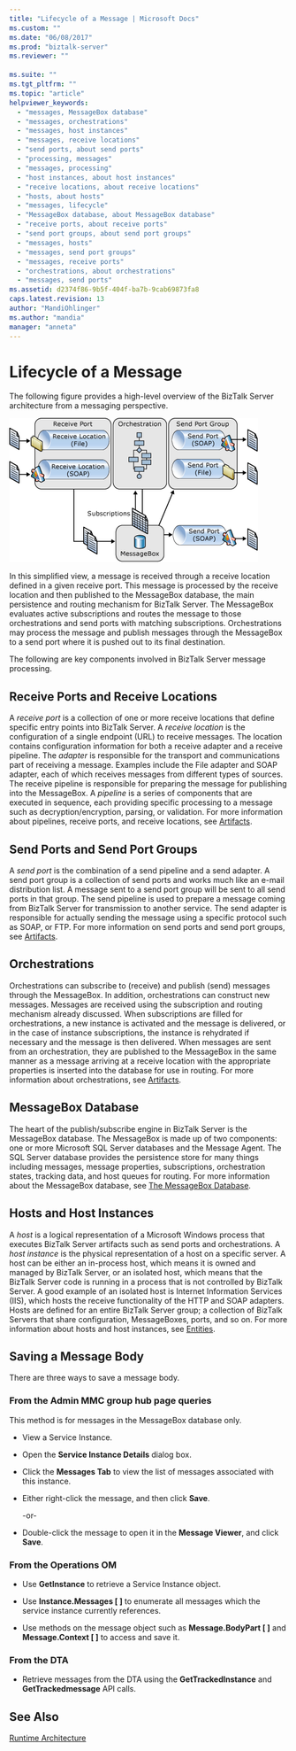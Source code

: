 ```yaml
---
title: "Lifecycle of a Message | Microsoft Docs"
ms.custom: ""
ms.date: "06/08/2017"
ms.prod: "biztalk-server"
ms.reviewer: ""

ms.suite: ""
ms.tgt_pltfrm: ""
ms.topic: "article"
helpviewer_keywords: 
  - "messages, MessageBox database"
  - "messages, orchestrations"
  - "messages, host instances"
  - "messages, receive locations"
  - "send ports, about send ports"
  - "processing, messages"
  - "messages, processing"
  - "host instances, about host instances"
  - "receive locations, about receive locations"
  - "hosts, about hosts"
  - "messages, lifecycle"
  - "MessageBox database, about MessageBox database"
  - "receive ports, about receive ports"
  - "send port groups, about send port groups"
  - "messages, hosts"
  - "messages, send port groups"
  - "messages, receive ports"
  - "orchestrations, about orchestrations"
  - "messages, send ports"
ms.assetid: d2374f86-9b5f-404f-ba7b-9cab69873fa8
caps.latest.revision: 13
author: "MandiOhlinger"
ms.author: "mandia"
manager: "anneta"
---
```

# Lifecycle of a Message
The following figure provides a high-level overview of the BizTalk Server architecture from a messaging perspective.  
  
 ![BizTalk Server messaging architecture](../core/media/arch-messaging-01.gif "arch_messaging_01")  
  
 In this simplified view, a message is received through a receive location defined in a given receive port. This message is processed by the receive location and then published to the MessageBox database, the main persistence and routing mechanism for BizTalk Server. The MessageBox evaluates active subscriptions and routes the message to those orchestrations and send ports with matching subscriptions. Orchestrations may process the message and publish messages through the MessageBox to a send port where it is pushed out to its final destination.  
  
 The following are key components involved in BizTalk Server message processing.  
  
## Receive Ports and Receive Locations  
 A *receive port* is a collection of one or more receive locations that define specific entry points into BizTalk Server. A *receive location* is the configuration of a single endpoint (URL) to receive messages. The location contains configuration information for both a receive adapter and a receive pipeline. The *adapter* is responsible for the transport and communications part of receiving a message. Examples include the File adapter and SOAP adapter, each of which receives messages from different types of sources. The receive pipeline is responsible for preparing the message for publishing into the MessageBox. A *pipeline* is a series of components that are executed in sequence, each providing specific processing to a message such as decryption/encryption, parsing, or validation. For more information about pipelines, receive ports, and receive locations, see [Artifacts](../core/artifacts.md).  
  
## Send Ports and Send Port Groups  
 A *send port* is the combination of a send pipeline and a send adapter. A send port group is a collection of send ports and works much like an e-mail distribution list. A message sent to a send port group will be sent to all send ports in that group. The send pipeline is used to prepare a message coming from BizTalk Server for transmission to another service. The send adapter is responsible for actually sending the message using a specific protocol such as SOAP, or FTP. For more information on send ports and send port groups, see [Artifacts](../core/artifacts.md).  
  
## Orchestrations  
 Orchestrations can subscribe to (receive) and publish (send) messages through the MessageBox. In addition, orchestrations can construct new messages. Messages are received using the subscription and routing mechanism already discussed. When subscriptions are filled for orchestrations, a new instance is activated and the message is delivered, or in the case of instance subscriptions, the instance is rehydrated if necessary and the message is then delivered. When messages are sent from an orchestration, they are published to the MessageBox in the same manner as a message arriving at a receive location with the appropriate properties is inserted into the database for use in routing. For more information about orchestrations, see [Artifacts](../core/artifacts.md).  
  
## MessageBox Database  
 The heart of the publish/subscribe engine in BizTalk Server is the MessageBox database. The MessageBox is made up of two components: one or more Microsoft SQL Server databases and the Message Agent. The SQL Server database provides the persistence store for many things including messages, message properties, subscriptions, orchestration states, tracking data, and host queues for routing. For more information about the MessageBox database, see [The MessageBox Database](../core/the-messagebox-database.md).  
  
## Hosts and Host Instances  
 A *host* is a logical representation of a Microsoft Windows process that executes BizTalk Server artifacts such as send ports and orchestrations. A *host instance* is the physical representation of a host on a specific server. A host can be either an in-process host, which means it is owned and managed by BizTalk Server, or an isolated host, which means that the BizTalk Server code is running in a process that is not controlled by BizTalk Server. A good example of an isolated host is Internet Information Services (IIS), which hosts the receive functionality of the HTTP and SOAP adapters. Hosts are defined for an entire BizTalk Server group; a collection of BizTalk Servers that share configuration, MessageBoxes, ports, and so on. For more information about hosts and host instances, see [Entities](../core/entities.md).  
  
## Saving a Message Body  
 There are three ways to save a message body.  
  
### From the Admin MMC group hub page queries  
 This method is for messages in the MessageBox database only.  
  
-   View a Service Instance.  
  
-   Open the **Service Instance Details** dialog box.  
  
-   Click the **Messages Tab** to view the list of messages associated with this instance.  
  
-   Either right-click the message, and then click **Save**.  
  
     -or-  
  
-   Double-click the message to open it in the **Message Viewer**, and click **Save**.  
  
### From the Operations OM  
  
-   Use **GetInstance** to retrieve a Service Instance object.  
  
-   Use **Instance.Messages [ ]** to enumerate all messages which the service instance currently references.  
  
-   Use methods on the message object such as **Message.BodyPart [ ]** and **Message.Context [  ]** to access and save it.  
  
### From the DTA  
  
-   Retrieve messages from the DTA using the **GetTrackedInstance** and **GetTrackedmessage** API calls.  
  
## See Also  
 [Runtime Architecture](../core/runtime-architecture.md)